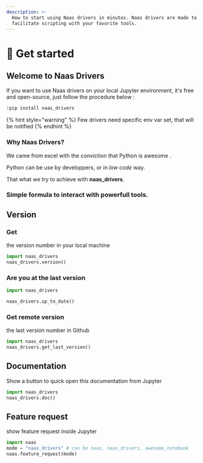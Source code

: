 ```yaml
---
description: >-
  How to start using Naas drivers in minutes. Naas drivers are made to
  facilitate scripting with your favorite tools.
---
```


# 🚀 Get started

## Welcome to Naas Drivers

If you want to use Naas drivers on your local Jupyter environment, it's free and open-source, just follow the procedure below  :

```python
!pip install naas_drivers
```

{% hint style="warning" %}
Few drivers need specific env var set, that will be notified 
{% endhint %}

### Why Naas Drivers?

We came from excel with the conviction that Python is awesome .

Python can be use by developpers, or in _low code_ way.

 That what we try to achieve with **naas\_drivers**.

### Simple formula to interact with powerfull tools.

## Version

### Get

the version number in your local machine

```python
import naas_drivers
naas_drivers.version()
```

### Are you at the last version

```python
import naas_drivers

naas_drivers.up_to_date()
```

### Get remote version

the last version number in Github

```python
import naas_drivers
naas_drivers.get_last_version()
```

## Documentation

Show a button to quick open this documentation from Jupyter

```python
import naas_drivers
naas_drivers.doc()
```

## Feature request

show feature request inside Jupyter

```python
import naas
mode = "naas_drivers" # can be naas, naas_drivers, awesome_notebook
naas.feature_request(mode)
```




